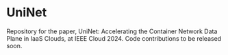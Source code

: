 # UniNet
Repository for the paper, UniNet: Accelerating the Container Network Data Plane in IaaS Clouds, at IEEE Cloud 2024. Code contributions to be released soon.
